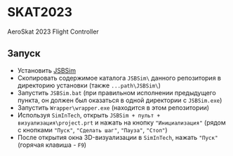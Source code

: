 # SKAT2023
AeroSkat 2023 Flight Controller

## Запуск
- Установить [JSBSim](https://github.com/JSBSim-Team/jsbsim/releases/download/v1.1.13/JSBSim-1.1.13-setup.exe)
- Скопировать содержимое каталога `JSBSim\` данного репозитория в директорию установки (также `...path\JSBSim\`)
- Запустить `JSBSim.bat` (при правильном исполнении предыдущего пункта, он должен был оказаться в одной директории с `JSBSim.exe`)
- Запустить `Wrapper\wrapper.exe` (находится в этом репозитории)
- Используя `SimInTech`, открыть `JSBSim + пульт + визуализация\project.prt` и нажать на кнопку `"Инициализация"` (рядом с кнопками `"Пуск"`, `"Сделать шаг"`, `"Пауза"`, `"Стоп"`) 
- После открытия окна 3D-визуализации в `SimInTech`, нажать `"Пуск"` (горячая клавиша - `F9`)
